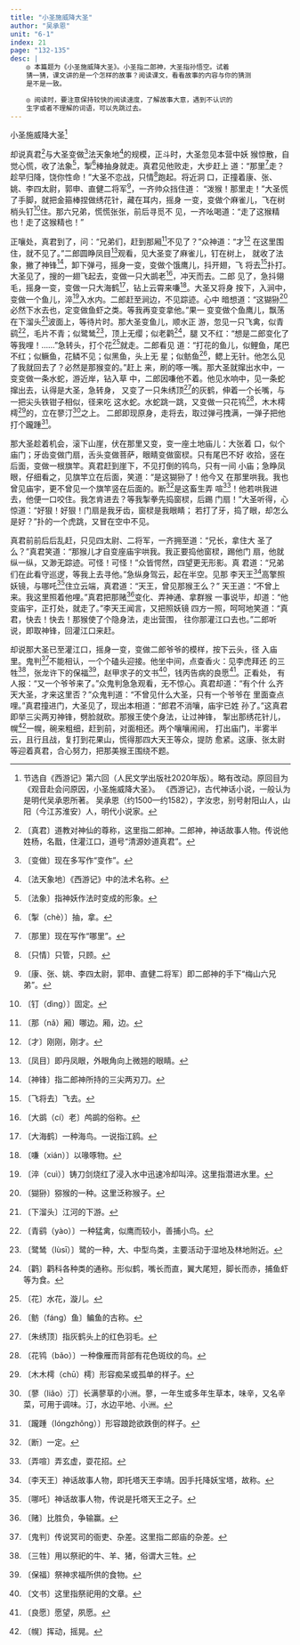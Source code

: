 ```yaml
---
title: "小圣施威降大圣"
author: "吴承恩"
unit: "6-1"
index: 21
page: "132-135"
desc: |
    ◎ 本篇题为《小圣施威降大圣》。小圣指二郎神，大圣指孙悟空。试着
    猜一猜，课文讲的是一个怎样的故事？阅读课文，看看故事的内容与你的猜测
    是不是一致。

    ◎ 阅读时，要注意保持较快的阅读速度，了解故事大意，遇到不认识的
    生字或者不理解的词语，可以先跳过去。
---
```


小圣施威降大圣[^1-a]

却说真君[^1-b]与大圣变做[^1-c]法天象地[^1-d]的规模，正斗时，大圣忽见本营中妖
猴惊散，自觉心慌，收了法象[^1-e]，掣[^1-f]棒抽身就走。真君见他败走，大步赶上
道：“那里[^1-g]走？趁早归降，饶你性命！”大圣不恋战，只情[^1-h]跑起。将近洞
口，正撞着康、张、姚、李四太尉，郭申、直健二将军[^1-i]，一齐帅众挡住道：
“泼猴！那里走！”大圣慌了手脚，就把金箍棒捏做绣花针，藏在耳内，摇身
一变，变做个麻雀儿，飞在树梢头钉[^1-j]住。那六兄弟，慌慌张张，前后寻觅不
见，一齐吆喝道：“走了这猴精也！走了这猴精也！”

[^1-a]: 节选自《西游记》第六回（人民文学出版社2020年版）。略有改动。原回目为《观音赴会问原因，小圣施威降大圣》。
    《西游记》，古代神话小说，一般认为是明代吴承恩所著。
    吴承恩（约1500—约1582），字汝忠，别号射阳山人，山阳（今江苏淮安）人，明代小说家。
[^1-b]: 〔真君〕道教对神仙的尊称，这里指二郎神。二郎神，神话故事人物。传说他姓杨，名戬，住灌江口，道号“清源妙道真君”。
[^1-c]: 〔变做〕现在多写作“变作”。
[^1-d]: 〔法天象地〕《西游记》中的法术名称。
[^1-e]: 〔法象〕指神妖作法时变成的形象。
[^1-f]: 〔掣（chè）〕抽，拿。
[^1-g]: 〔那里〕现在写作“哪里”。
[^1-h]: 〔只情〕只管，只顾。
[^1-i]: 〔康、张、姚、李四太尉，郭申、直健二将军〕即二郎神的手下“梅山六兄弟”。
[^1-j]: 〔钉（dìnɡ）〕固定。

正嚷处，真君到了，问：“兄弟们，赶到那厢[^2-a]不见了？”众神道：“才[^2-b]
在这里围住，就不见了。”二郎圆睁凤目[^2-c]观看，见大圣变了麻雀儿，钉在树上，
就收了法象，撇了神锋[^2-d]，卸下弹弓，摇身一变，变做个饿鹰儿，抖开翅，飞
将去[^2-e]扑打。大圣见了，搜的一翅飞起去，变做一只大鹚老[^2-f]，冲天而去。二郎
见了，急抖翎毛，摇身一变，变做一只大海鹤[^2-g]，钻上云霄来嗛[^2-h]。大圣又将身
按下，入涧中，变做一个鱼儿，淬[^2-i]入水内。二郎赶至涧边，不见踪迹。心中
暗想道：“这猢狲[^2-j]必然下水去也，定变做鱼虾之类。等我再变变拿他。”果一
变变做个鱼鹰儿，飘荡在下溜头[^2-k]波面上，等待片时。那大圣变鱼儿，顺水正
游，忽见一只飞禽，似青鹞[^2-l]，毛片不青；似鹭鸶[^2-m]，顶上无缨；似老鹳[^2-n]，腿
又不红：“想是二郎变化了等我哩！……”急转头，打个花[^2-o]就走。二郎看见
道：“打花的鱼儿，似鲤鱼，尾巴不红；似鳜鱼，花鳞不见；似黑鱼，头上无
星；似鲂鱼[^2-p]，鳃上无针。他怎么见了我就回去了？必然是那猴变的。”赶上
来，刷的啄一嘴。那大圣就撺出水中，一变变做一条水蛇，游近岸，钻入草
中，二郎因嗛他不着。他见水响中，见一条蛇撺出去，认得是大圣，急转身，
又变了一只朱绣顶[^2-q]的灰鹤，伸着一个长嘴，与一把尖头铁钳子相似，径来吃
这水蛇。水蛇跳一跳，又变做一只花鸨[^2-r]，木木樗樗[^2-s]的，立在蓼汀[^2-t]之上。
二郎即现原身，走将去，取过弹弓拽满，一弹子把他打个躘踵[^2-u]。

那大圣趁着机会，滚下山崖，伏在那里又变，变一座土地庙儿：大张着
口，似个庙门；牙齿变做门扇，舌头变做菩萨，眼睛变做窗棂。只有尾巴不好
收拾，竖在后面，变做一根旗竿。真君赶到崖下，不见打倒的鸨鸟，只有一间
小庙；急睁凤眼，仔细看之，见旗竿立在后面，笑道：“是这猢狲了！他今又
在那里哄我。我也曾见庙宇，更不曾见一个旗竿竖在后面的。断[^3-a]是这畜生弄
喧[^3-b]！他若哄我进去，他便一口咬住。我怎肯进去？等我掣拳先捣窗棂，后踢
门扇！”大圣听得，心惊道：“好狠！好狠！门扇是我牙齿，窗棂是我眼睛；
若打了牙，捣了眼，却怎么是好？”扑的一个虎跳，又冒在空中不见。

[^2-a]: 〔那（nǎ）厢〕哪边。厢，边。
[^2-b]: 〔才〕刚刚，刚才。
[^2-c]: 〔凤目〕即丹凤眼，外眼角向上微翘的眼睛。
[^2-d]: 〔神锋〕指二郎神所持的三尖两刃刀。
[^2-e]: 〔飞将去〕飞去。
[^2-f]: 〔大鹚（cí）老〕鸬鹚的俗称。
[^2-g]: 〔大海鹤〕一种海鸟。一说指江鸥。
[^2-h]: 〔嗛（xián）〕以喙啄物。
[^2-i]: 〔淬（cuì）〕铸刀剑烧红了浸入水中迅速冷却叫淬。这里指潜进水里。
[^2-j]: 〔猢狲〕猕猴的一种。这里泛称猴子。
[^2-k]: 〔下溜头〕江河的下游。
[^2-l]: 〔青鹞（yào）〕一种猛禽，似鹰而较小，善捕小鸟。
[^2-m]: 〔鹭鸶（lùsī）〕鹭的一种，大、中型鸟类，主要活动于湿地及林地附近。
[^2-n]: 〔鹳〕鹳科各种类的通称。形似鹤，嘴长而直，翼大尾短，脚长而赤，捕鱼虾等为食。
[^2-o]: 〔花〕水花，漩儿。
[^2-p]: 〔鲂（fáng）鱼〕鳊鱼的古称。
[^2-q]: 〔朱绣顶〕指灰鹤头上的红色羽毛。
[^2-r]: 〔花鸨（bǎo）〕一种像雁而背部有花色斑纹的鸟。
[^2-s]: 〔木木樗（chū）樗〕形容痴呆或孤单的样子。
[^2-t]: 〔蓼（liǎo）汀〕长满蓼草的小洲。蓼，一年生或多年生草本，味辛，又名辛菜，可用于调味。汀，水边平地、小洲。
[^2-u]: 〔躘踵（lóngzhǒng）〕形容踉跄欲跌倒的样子。

真君前前后后乱赶，只见四太尉、二将军，一齐拥至道：“兄长，拿住大
圣了么？”真君笑道：“那猴儿才自变座庙宇哄我。我正要捣他窗棂，踢他门
扇，他就纵一纵，又渺无踪迹。可怪！可怪！”众皆愕然，四望更无形影。真
君道：“兄弟们在此看守巡逻，等我上去寻他。”急纵身驾云，起在半空。见那
李天王[^3-c]高擎照妖镜，与哪吒[^3-d]住立云端，真君道：“天王，曾见那猴王么？”
天王道：“不曾上来。我这里照着他哩。”真君把那赌[^3-e]变化、弄神通、拿群猴
一事说毕，却道：“他变庙宇，正打处，就走了。”李天王闻言，又把照妖镜
四方一照，呵呵地笑道：“真君，快去！快去！那猴使了个隐身法，走出营围，
往你那灌江口去也。”二郎听说，即取神锋，回灌江口来赶。

却说那大圣已至灌江口，摇身一变，变做二郎爷爷的模样，按下云头，径
入庙里。鬼判[^3-f]不能相认，一个个磕头迎接。他坐中间，点查香火：见李虎拜还
的三牲[^3-g]，张龙许下的保福[^3-h]，赵甲求子的文书[^3-i]，钱丙告病的良愿[^3-j]。正看处，
有人报：“又一个爷爷来了。”众鬼判急急观看，无不惊心。真君却道：“有个什
么齐天大圣，才来这里否？”众鬼判道：“不曾见什么大圣，只有一个爷爷在
里面查点哩。”真君撞进门，大圣见了，现出本相道：“郎君不消嚷，庙宇已姓
孙了。”这真君即举三尖两刃神锋，劈脸就砍。那猴王使个身法，让过神锋，
掣出那绣花针儿，幌[^4-a]一幌，碗来粗细，赶到前，对面相还。两个嚷嚷闹闹，
打出庙门，半雾半云，且行且战，复打到花果山，慌得那四大天王等众，提防
愈紧。这康、张太尉等迎着真君，合心努力，把那美猴王围绕不题。

[^3-a]: 〔断〕一定。
[^3-b]: 〔弄喧〕弄玄虚，耍花招。
[^3-c]: 〔李天王〕神话故事人物，即托塔天王李靖。因手托降妖宝塔，故称。
[^3-d]: 〔哪吒〕神话故事人物，传说是托塔天王之子。
[^3-e]: 〔赌〕比胜负，争输赢。
[^3-f]: 〔鬼判〕传说冥司的衙吏、杂差。这里指二郎庙的杂差。
[^3-g]: 〔三牲〕用以祭祀的牛、羊、猪，俗谓大三牲。
[^3-h]: 〔保福〕祭神求福所供的食物。
[^3-i]: 〔文书〕这里指祭祀用的文章。
[^3-j]: 〔良愿〕愿望，夙愿。
[^4-a]: 〔幌〕挥动，摇晃。

